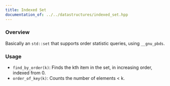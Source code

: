 ```yaml
---
title: Indexed Set
documentation_of: ../../datastructures/indexed_set.hpp
---
```


### Overview

Basically an `std::set` that supports order statistic queries, using `__gnu_pbds`.

### Usage

* `find_by_order(k)`: Finds the kth item in the set, in increasing order, indexed from 0.
* `order_of_key(k)`: Counts the number of elements < k.